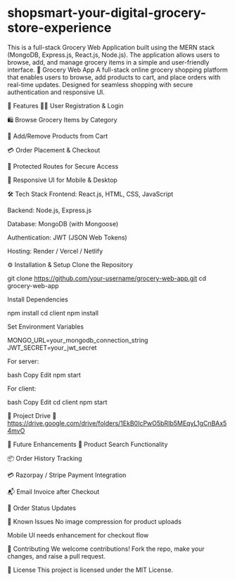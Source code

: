 # shopsmart-your-digital-grocery-store-experience
This is a full-stack Grocery Web Application built using the MERN stack (MongoDB, Express.js, React.js, Node.js). The application allows users to browse, add, and manage grocery items in a simple and user-friendly interface.
🛒 Grocery Web App
A full-stack online grocery shopping platform that enables users to browse, add products to cart, and place orders with real-time updates. Designed for seamless shopping with secure authentication and responsive UI.

🚀 Features
🧑‍💻 User Registration & Login

🛍️ Browse Grocery Items by Category

🛒 Add/Remove Products from Cart

💳 Order Placement & Checkout

🔐 Protected Routes for Secure Access

📱 Responsive UI for Mobile & Desktop

🛠️ Tech Stack
Frontend: React.js, HTML, CSS, JavaScript

Backend: Node.js, Express.js

Database: MongoDB (with Mongoose)

Authentication: JWT (JSON Web Tokens)

Hosting: Render / Vercel / Netlify

⚙️ Installation & Setup
Clone the Repository

git clone https://github.com/your-username/grocery-web-app.git
cd grocery-web-app

Install Dependencies

npm install
cd client
npm install

Set Environment Variables

MONGO_URL=your_mongodb_connection_string
JWT_SECRET=your_jwt_secret


For server:

bash
Copy
Edit
npm start

For client:

bash
Copy
Edit
cd client
npm start

📁 Project Drive
🔗  https://drive.google.com/drive/folders/1EkB0IcPwO5bRIb5MEqyL1gCnBAx54mvO


📌 Future Enhancements
🔎 Product Search Functionality

📦 Order History Tracking

💳 Razorpay / Stripe Payment Integration

📬 Email Invoice after Checkout

🔄 Order Status Updates

🐞 Known Issues
No image compression for product uploads

Mobile UI needs enhancement for checkout flow

🤝 Contributing
We welcome contributions!
Fork the repo, make your changes, and raise a pull request.

📄 License
This project is licensed under the MIT License.
